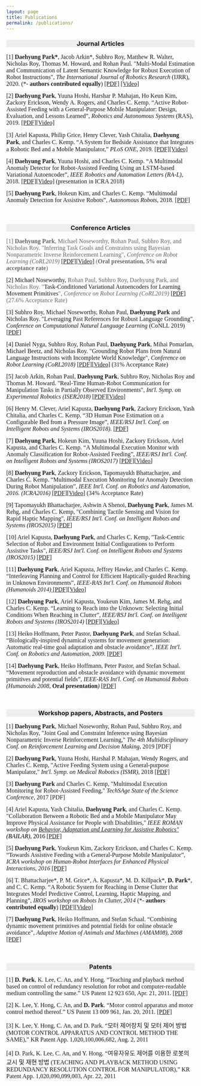 ```yaml
---
layout: page
title: Publications
permalink: /publications/
---
```


<h3 style="background-color:rgb(238,238,238);text-align:center"><a name="TOC-Journal-Articles"></a> Journal Articles</h3>
<p align="left" style="text-align:left"><font size="3" style="background-color:transparent"><span style="font-family:Times New Roman"><span style="font-family:times new roman,serif"><font size="3"> </font></span></span></font></p>
<p align="left" style="text-align:left"><font size="3" style="background-color:transparent"><span style="font-family:Times New Roman"><span style="font-family:times new roman,serif"><font size="3">[1] <b>Daehyung Park*</b>, </font></span></span></font><font size="3" style="background-color:transparent"><span style="font-family:Times New Roman"><span style="font-family:times new roman,serif"><font size="3"><font size="3" style="background-color:transparent"><span style="font-family:Times New Roman"><span style="font-family:times new roman,serif"><font size="3">Jacob Arkin*, </font></span></span></font>Subhro Roy, Matthew R. Walter, Nicholas Roy, Thomas M. Howard, and Rohan Paul. "Multi-Modal Estimation and Communication of Latent Semantic Knowledge for Robust Execution of Robot Instructions", <i>The International Journal of Robotics Research </i>(IJRR), 2020. </font></span></span></font><font size="3" style="background-color:transparent"><span style="font-family:Times New Roman"><span style="font-family:times new roman,serif"><font size="3"><font size="3"><span style="font-family:times new roman,serif">(*- <b>authors contributed equally</b>) </span></font><a href="https://journals.sagepub.com/eprint/PSW4Z5AXF4AYTSXRN7AI/full" target="_blank">[PDF]</a></font></span><font size="3"><span style="font-family:Times New Roman"> <a href="https://www.youtube.com/watch?v=BfCeYsTvaOw&amp;feature=youtu.be" target="_blank">[Video]</a><br />
</span></font></span></font></p>
<span style="font-family:times new roman,serif"><font size="3">[2] <b>Daehyung Park</b>, Yuuna Hoshi, Harshar P. Mahajan, Ho Keun Kim, Zackory Erickson, Wendy A. Rogers, and Charles C. Kemp. “Active Robot-Assisted Feeding with a General-Purpose Mobile Manipulator: Design, Evaluation, and Lessons Learned”, <i>Robotics and Autonomous Systems</i> (RAS), 2019. <a href="https://www.sciencedirect.com/science/article/abs/pii/S0921889018307061" target="_blank">[PDF]</a><a href="https://www.youtube.com/watch?v=I5gqtk6Cln8" target="_blank">[Video]</a></font></span><br />
<div>
<div>
<p align="left" style="text-align:left"><font size="3" style="background-color:transparent"><span style="font-family:Times New Roman">[3] </span></font><span style="line-height:1.2;font-size:10pt;font-family:times new roman,serif;background-color:transparent"><font size="3"><font size="3">Ariel Kapusta, Philip Grice, Henry Clever, Yash Chitalia, </font><b>Daehyung Park</b>, and Charles C. Kemp. “A System for Bedside Assistance that Integrates a Robotic Bed and a Mobile Manipulator,” <i>PLoS ONE</i>, 2019.</font><font size="3"><i> </i><a href="https://journals.plos.org/plosone/article?id=10.1371/journal.pone.0221854" target="_blank">[PDF]</a></font></span><span style="line-height:1.2;font-size:10pt;font-family:times new roman,serif;background-color:transparent"><font size="3"><a href="https://ndownloader.figshare.com/files/18019598" target="_blank">[Video]</a></font></span></p>
</div>
</div>
<div><font size="3"><span style="font-family:Times New Roman">[4] </span></font><span style="font-family:times new roman,serif"><font size="3"><b>Daehyung Park</b>, Yuuna Hoshi, and Charles C. Kemp. “A Multimodal Anomaly Detector for Robot-Assisted Feeding Using an LSTM-based Variational Autoencoder”, </font></span><font size="3"><span style="font-family:Times New Roman"><i><span style="font-family:times new roman,serif">IEEE Robotics and Automation Letters (RA-L)</span><span style="font-family:times new roman,serif">, </span></i><span style="font-family:times new roman,serif">2018. <a href="http://ieeexplore.ieee.org/document/8279425/" target="_blank">[PDF]</a></span></span></font><font size="3"><span style="font-family:Times New Roman"><span style="font-family:times new roman,serif"><a href="https://youtu.be/ZMAGEQx5Uy8" target="_blank"><font size="3"><span style="font-family:Times New Roman">[Video]</span></font></a> (presentation in ICRA 2018</span></span></font><font size="3"><span style="font-family:Times New Roman"><span style="font-family:times new roman,serif">)</span></span></font></div>
<p align="left" style="text-align:left"><span style="font-family:times new roman,serif"><font size="3">[5]<b> Daehyung Park</b>, Hokeun Kim, and Charles C. Kemp. “</font><font size="3"><font size="3">Multimodal Anomaly Detection for Assistive Robots</font>”, <i>Autonomous Robots</i>, 2018<i>.</i> <a href="https://link.springer.com/article/10.1007/s10514-018-9733-6" target="_blank">[PDF]</a><br />
</font></span></p>
<p align="left" style="text-align:left"><span style="font-family:times new roman,serif"><font size="3"><i><br />
</i></font></span></p>
<p align="left" style="text-align:left"><a href="https://youtu.be/gLcPZQnDmkk" target="_blank"></a></p>
<h3 style="background-color:rgb(238,238,238);text-align:center"><a name="TOC-Conference-Articles"></a> Conference Articles</h3>
<p align="left" style="text-align:left"><font size="3"><span style="font-family:times new roman,serif"><span style="color:rgb(102,102,102)">[1] <b>Daehyung Park</b>, Michael Noseworthy, Rohan Paul, Subhro Roy, and Nicholas Roy. "Inferring Task Goals and Constraints using Bayesian Nonparametric Inverse Reinforcement Learning", <i>Conference on Robot Learning (CoRL2019) </i><a href="https://drive.google.com/open?id=1bswpgVJDXp_9vh55_Gz1cAbylhhjQqhS" target="_blank">[PDF]</a><a href="https://youtu.be/HgaqH4PWcTI" target="_blank">[Video]</a> </span><span style="color:rgb(102,102,102)"><i><span style="color:rgb(102,102,102)"><i><span style="font-style:normal;font-weight:100;letter-spacing:normal;text-align:left;text-indent:0px;text-transform:none;white-space:normal;word-spacing:0px;background-color:rgb(255,255,255);display:inline!important;float:none">(</span></i></span></i></span></span></font><font size="3"><span style="font-family:times new roman,serif"><span style="color:rgb(102,102,102)"><i><span style="color:rgb(102,102,102)"><i><span style="font-style:normal;font-weight:100;letter-spacing:normal;text-align:left;text-indent:0px;text-transform:none;white-space:normal;word-spacing:0px;background-color:rgb(255,255,255);display:inline!important;float:none"><b><font size="3"><span style="font-family:Times New Roman"><b>Oral presentation, 5% oral acceptance rate</b></span></font></b></span></i></span></i></span></span></font><font size="3"><span style="font-family:times new roman,serif"><span style="color:rgb(102,102,102)"><i><span style="color:rgb(102,102,102)"><i><span style="font-style:normal;font-weight:100;letter-spacing:normal;text-align:left;text-indent:0px;text-transform:none;white-space:normal;word-spacing:0px;background-color:rgb(255,255,255);display:inline!important;float:none">)</span></i></span></i></span></span></font></p>
<p align="left" style="text-align:left"><font size="3"><span style="font-family:times new roman,serif">[2] Michael Noseworthy, </span></font><font size="3"><span style="font-family:times new roman,serif"><span style="color:rgb(102,102,102)">Rohan Paul, Subhro Roy, Daehyung Park, and Nicholas Roy</span></span></font><font size="3"><span style="font-family:times new roman,serif"><span style="color:rgb(102,102,102)">. "</span>Task-Conditioned Variational Autoencoders for Learning Movement Primitives<span style="color:rgb(102,102,102)">", <i>Conference on Robot Learning (CoRL2019) </i><a href="https://drive.google.com/open?id=1HckF-IYaj3zbe2CTSL30VKuHluAtsBBl" target="_blank">[PDF]</a> </span><span style="color:rgb(102,102,102)"><i><span style="font-style:normal;font-weight:100;letter-spacing:normal;text-align:left;text-indent:0px;text-transform:none;white-space:normal;word-spacing:0px;background-color:rgb(255,255,255);display:inline!important;float:none">(27.6% Acceptance Rate)</span></i></span></span></font></p>
<p align="left" style="text-align:left"><font size="3"><span style="font-family:times new roman,serif">[3] </span><span style="font-family:times new roman,serif">Subhro Roy, Michael Noseworthy, Rohan Paul, <b>Daehyung Park</b> and Nicholas Roy. "</span><span style="font-family:times new roman,serif">Leveraging Past References for Robust Language Grounding", </span></font><span style="font-family:times new roman,serif"><font size="3"><i>Conference on Computational Natural Language Learning</i> (CoNLL 2019) <a href="https://www.aclweb.org/anthology/K19-1040/" target="_blank">[PDF]</a></font><br />
</span></p>
<p align="left" style="text-align:left"><font size="3"><span style="font-family:times new roman,serif">[4] Daniel Nyga, Subhro Roy, Rohan Paul, <b>Daehyung Park</b>, Mihai Pomarlan, Michael Beetz, and Nicholas Roy. "Grounding Robot Plans from Natural Language Instructions with Incomplete World Knowledge", <i>Conference on Robot Learning (CoRL2018)</i> <a href="goog_989040504">[</a></span></font><font size="3"><span style="font-family:times new roman,serif"><a href="http://proceedings.mlr.press/v87/nyga18a/nyga18a.pdf" target="_blank"><font size="3"><span style="font-family:Times New Roman">PDF</span></font>]</a><a href="https://youtu.be/uWv-l7XMoB8" target="_blank">[Video]</a> (31% Acceptance Rate)</span><span style="font-family:Times New Roman"><br />
</span></font></p>
<p align="left" style="text-align:left"><font size="3"><span style="font-family:Times New Roman">[5] Jacob Arkin, Rohan Paul, <b>Daehyung Park</b>, Subhro Roy, Nicholas Roy and Thomas M. Howard. "Real-Time Human-Robot Communication for Manipulation Tasks in Partially Observed Environments", </span></font><font size="3"><span style="font-family:Times New Roman"><i>Int'l. Symp. on Experimental Robotics (ISER2018)</i> <a href="https://link.springer.com/chapter/10.1007/978-3-030-33950-0_39" target="_blank">[PDF</a></span></font><font size="3"><span style="font-family:Times New Roman">]<a href="https://youtu.be/JTVJkJavU6g" target="_blank">[Video]</a><br />
</span></font></p>
<p align="left" style="text-align:left"><font size="3"><span style="font-family:Times New Roman">[6] Henry M. Clever, Ariel Kapusta, <b>Daehyung Park</b>, Zackory Erickson, Yash Chitalia, and Charles C. Kemp. “</span></font><font size="3"><span style="font-family:Times New Roman">3D Human Pose Estimation on a Configurable Bed from a Pressure Image”,<i> IEEE/RSJ Int'l. Conf. on Intelligent Robots and Systems (IROS2018)</i>. </span></font><font size="3"><span style="font-family:Times New Roman"><a href="https://arxiv.org/pdf/1804.07873.pdf" target="_blank">[PDF]</a><br />
</span></font></p>
<p align="left" style="text-align:left"><font size="3"><span style="font-family:Times New Roman">[7] </span></font><span style="font-family:times new roman,serif"><font size="3"><b>Daehyung Park</b>, Hokeun Kim, Yuuna Hoshi, Zackory Erickson, Ariel Kapusta, and Charles C. Kemp. “</font></span><span style="font-family:times new roman,serif"><font size="3"><font size="3">A Multimodal Execution Monitor with Anomaly Classification for Robot-Assisted Feeding</font>”, </font><font size="3"><i>IEEE/RSJ Int'l. Conf. on Intelligent Robots and Systems (IROS2017) </i></font></span><font size="3"><span style="font-family:Times New Roman"><a href="http://www.daehyungpark.com/publications/IROS17_1223_FI.pdf?attredirects=0" target="_blank">[PDF]</a></span></font><a href="https://youtu.be/KQlVSz3URnA" target="_blank"><font size="3"><span style="font-family:Times New Roman">[Video]</span></font></a></p>
<p align="left" style="text-align:left"><font size="3"><span style="font-family:Times New Roman">[8]<b> Daehyung Park</b>, Zackory Erickson, </span><span style="font-family:Times New Roman"><span style="font-family:times new roman,serif">Tapomayukh Bhattacharjee, </span>and Charles C. Kemp. “Multimodal Execution Monitoring for Anomaly Detection During Robot Manipulation”, <i>IEEE Int'l. Conf. on Robotics and Automation, 2016. (ICRA2016) </i><a href="http://www.daehyungpark.com/publications/ICRA16_2378_FI.pdf?attredirects=0" target="_blank">[PDF]</a></span></font><font size="3"><span style="font-family:Times New Roman"><a href="https://youtu.be/gLcPZQnDmkk" target="_blank"><font size="3"><span style="font-family:Times New Roman">[Video]</span></font></a> </span><span style="font-family:times new roman,serif"><span style="font-style:normal;font-weight:100;letter-spacing:normal;text-align:left;text-indent:0px;text-transform:none;white-space:normal;word-spacing:0px;background-color:rgb(255,255,255);display:inline!important;float:none">(34% Acceptance Rate)</span></span></font></p>
<p align="left" style="text-align:left"><font size="3"><span style="font-family:times new roman,serif">[9] Tapomayukh Bhattacharjee, Ashwin A Shenoi, <b>Daehyung Park</b>, James M. Rehg, and Charles C. Kemp, "Combining Tactile Sensing and Vision for Rapid Haptic Mapping", </span><span style="font-family:Times New Roman"><i>IEEE/RSJ Int'l. Conf. on Intelligent Robots and Systems (IROS2015) </i></span><span style="font-family:Times New Roman"><a href="http://www.daehyungpark.com/iros_2015_tapo.pdf?attredirects=0" target="_blank">[PDF]</a><i><br />
</i></span></font></p>
<font size="3"> </font>
<p align="left" style="text-align:left"><font size="3"><span style="font-family:times new roman,serif">[10] Ariel Kapusta, <b>Daehyung Park</b>, and Charles C. Kemp, "Task-Centric Selection of Robot and Environment Initial Configurations to Perform Assistive Tasks",  </span><span style="font-family:Times New Roman"><i>IEEE/RSJ Int'l. Conf. on Intelligent Robots and Systems (IROS2015) </i></span><span style="font-family:Times New Roman"><a href="http://www.daehyungpark.com/iros_2015_baseselection.pdf?attredirects=0" target="_blank">[PDF]</a><i><br />
</i></span></font></p>
<font size="3"> </font>
<p align="left" style="text-align:left"><font size="3"><span style="font-family:Times New Roman">[11]<b> Daehyung Park</b>, Ariel </span><span style="font-family:Times New Roman">Kapusta, Jeffrey Hawke, and Charles C. Kemp. “Interleaving Planning and Control for Efficient Haptically-guided Reaching in Unknown Environments</span><span style="font-family:Times New Roman">”, </span><span style="font-family:Times New Roman"><i><span style="font-family:Times New Roman"><i>IEEE-RAS Int'l. Conf. on Humanoid Robots (Humanoids 2014)</i></span></i></span><span style="font-family:Times New Roman"><a href="http://www.daehyungpark.com/home/humanoids_2014_HIPC.pdf?attredirects=0" target="_blank"> [PDF]</a><a href="https://youtu.be/WHHv3womkYs" target="_blank">[Video]</a><i><br />
</i></span><span style="font-family:Times New Roman"><i> </i></span></font></p>
<font size="3"> </font>
<p align="left" style="text-align:left"><font size="3"><span style="font-family:Times New Roman">[12]<b> Daehyung Park</b>, Ariel </span><span style="font-family:Times New Roman">Kapusta, Youkeun Kim, James M. Rehg, and Charles C. Kemp. “</span><span style="font-family:Times New Roman">Learning to Reach into the Unknown: Selecting Initial Conditions When Reaching in Clutter”, </span><span style="font-family:Times New Roman"><i>IEEE/RSJ Int'l. Conf. on Intelligent Robots and Systems (IROS2014) </i></span><span style="font-family:Times New Roman"><a href="http://www.daehyungpark.com/home/iros2014_lic.pdf?attredirects=0" target="_blank">[PDF]</a><a href="https://youtu.be/Gjy-MDEbZUU" target="_blank">[Video]</a><i><br />
</i></span></font></p>
<font size="3"> </font><font size="3"> <span style="font-family:Times New Roman">[13] Heiko Hoffmann, Peter Pastor, <b>Daehyung Park</b>, and Stefan Schaal. “Biologically-inspired dynamical systems for movement generation: Automatic real-time goal adaptation and obstacle avoidance”, <i>IEEE Int'l. Conf. on Robotics and Automation, 2009. </i><a href="http://www.daehyungpark.com/home/ICRA2009.pdf?attredirects=0">[PDF]</a><i><br />
</i></span> </font>
<p align="left" style="text-align:left"><font size="3"><span style="font-family:Times New Roman">[14]<b> Daehyung Park</b>, Heiko Hoffmann, Peter Pastor, and Stefan Schaal. “Movement reproduction and obstacle avoidance with dynamic movement primitives and potential fields”, <i>IEEE-RAS Int'l. Conf. on Humanoid Robots (Humanoids 2008, </i><b>Oral presentation</b><i>) </i><a href="http://www.daehyungpark.com/home/DaeHyungPark_humanoids_2008.pdf?attredirects=0">[PDF]</a><br />
</span></font></p>
<p align="left" style="text-align:left"><br />
</p>
<p align="left" style="text-align:left"><font size="3"><span style="font-family:Times New Roman"><i> </i></span></font></p>
<h3 style="background-color:rgb(238,238,238);text-align:center"><a name="TOC-Workshop-papers-Abstracts-and-Posters"></a> Workshop papers, Abstracts, and Posters</h3>
<font size="3"> </font>
<p align="left" style="text-align:left"><font size="3"><span style="font-family:times new roman,serif"><font size="3"><span style="font-family:times new roman,serif">[1] <b>Daehyung Park</b>, Michael Noseworthy, Rohan Paul, Subhro Roy, and Nicholas Roy, "Joint Goal and Constraint Inference using Bayesian Nonparametric Inverse Reinforcement Learning," <i>The 4th Multidisciplinary Conf. on Reinforcement Learning and Decision Making</i>, 2019<span> [PDF] <br />
</span></span></font></span></font></p>
<p align="left" style="text-align:left"><font size="3"><span style="font-family:times new roman,serif">[2] <b>Daehyung Park</b>, Yuuna Hoshi, Harshal P. Mahajan, Wendy Rogers, and Charles C. Kemp, "Active Feeding System using a General-purpose Manipulator," <i><span>Int'l. Symp. on Medical Robotics (ISMR)</span></i>, 2018<span> <a href="http://www.daehyungpark.com/publications/ISMR2018_Poster_Park.pdf?attredirects=0" target="_blank">[PDF]</a> <br />
</span></span></font></p>
<p align="left" style="text-align:left"><font size="3"><span style="font-family:times new roman,serif">[3] <b>Daehyung Park</b> and Charles C. Kemp, "Multimodal Execution Monitoring for Robot-Assisted Feeding,"<i> </i><span><i>TechSAge State of the Science Conference</i>, 2017 [PDF]<br />
</span></span></font></p>
<p align="left" style="text-align:left"><font size="3"><span style="font-family:times new roman,serif">[4] Ariel Kapusta, Yash Chitalia, <b>Daehyung Park</b>, and Charles C. Kemp. "Collaboration Between a Robotic Bed and a Mobile Manipulator May Improve Physical Assistance for People with Disabilities," <i>IEEE ROMAN workshop on </i><span style="color:rgb(0,0,0)"><i><a href="http://www.cogrobotics.unina.it">Behavior, Adaptation and Learning for Assistive Robotics"</a> (BAILAR)</i>, 2016 <a href="http://pwp.gatech.edu/hrl/wp-content/uploads/sites/231/2016/07/collaboration-robotic-bed.pdf">[PDF]</a></span><br />
</span></font></p>
<p align="left" style="text-align:left"><font size="3"><span style="font-family:times new roman,serif">[5]<b> Daehyung Park</b>, Youkeun Kim, Zackory Erickson, and Charles C. Kemp. “Towards Assistive Feeding with a General-Purpose Mobile Manipulator”, <i>ICRA workshop on</i><i><span style="font-weight:normal"> Human-Robot Interfaces for Enhanced Physical Interactions</span></i><i>, 2016 </i><a href="http://www.daehyungpark.com/publications/ICRAWS2016_FI.pdf?attredirects=0" target="_blank">[PDF]</a></span></font></p>
<p align="left" style="text-align:left"><font size="3"><span style="font-family:times new roman,serif">[6] T. Bhattacharjee*, P. M. Grice*, A. Kapusta*, M. D. Killpack*, <b>D. Park</b>*, and C. C. Kemp. “A Robotic System for Reaching in Dense Clutter that Integrates Model Predictive Control, Learning, Haptic Mapping, and Planning”, </span></font><font size="3"><span style="font-family:times new roman,serif"><i><i><i>IROS workshop on Robots In Clutter</i></i>, 2014 </i><i> </i>(*- <b>authors contributed equally</b>) <a href="http://www.daehyungpark.com/home/iros2014_system.pdf?attredirects=0" target="_blank">[PDF]</a><a href="https://youtu.be/NhZBGYrMRPw" target="_blank">[Video]</a><i><br />
</i></span></font></p>
<p align="left" style="text-align:left"><font size="3"><span style="font-family:times new roman,serif">[7]<b> Daehyung Park</b>, Heiko Hoffmann, and Stefan Schaal. “Combining dynamic movement primitives and potential fields for online obstacle avoidance”, <i>Adaptive Motion of Animals and Machines (AMAM08), 2008 </i><a href="http://www.daehyungpark.com/home/AMAM08.pdf?attredirects=0">[PDF]</a><br />
</span></font></p>
<p align="left" style="text-align:left"><br />
</p>
<h3 style="background-color:rgb(238,238,238);text-align:center"><a name="TOC-Patents"></a> Patents</h3>
<p align="left" style="text-align:left"><font size="3"><span style="font-family:times new roman,serif">[1]<b> D. Park</b>, K. Lee, C. An, and Y. Hong. “Teaching and playback method based on control of redundancy resolution for robot and computer-readable medium controlling the same.” US Patent 12 923 650, Apr. 21, 2011. <a href="http://www.daehyungpark.com/home/US20110093119A1.pdf?attredirects=0" target="_blank">[PDF] </a></span></font></p>
<font size="3"><span style="font-family:times new roman,serif"> </span></font>
<p align="left" style="text-align:left"><font size="3"><span style="font-family:times new roman,serif">[2] K. Lee, Y. Hong, C. An, and <b>D. Park</b>. “Motor control apparatus and motor control method thereof.” US Patent 13 009 961, Jan. 20, 2011. <a href="http://www.daehyungpark.com/home/US20110181223A1.pdf?attredirects=0">[PDF]</a></span></font></p>
<p align="left" style="text-align:left"><font size="3"><span style="font-family:times new roman,serif">[3] K. Lee, Y. Hong, C. An, and D. Park. “모터 제어장치 및 모터 제어 방법(MOTOR CONTROL APPARATUS AND CONTROL METHOD THE SAME),” KR Patent App. 1,020,100,006,682, Aug. 2, 2011</span></font></p>
<p align="left" style="text-align:left"><font size="3"><span style="font-family:times new roman,serif">[4] D. Park, K. Lee, C. An, and Y. Hong. “여유자유도 제어를 이용한 로봇의 교시 및 재현 방법 (TEACHING AND PLAYBACK METHOD USING REDUNDANCY RESOLUTION CONTROL FOR MANIPULATOR),” KR Patent App. 1,020,090,099,003, Apr. 22, 2011</span></font><br />
</p>